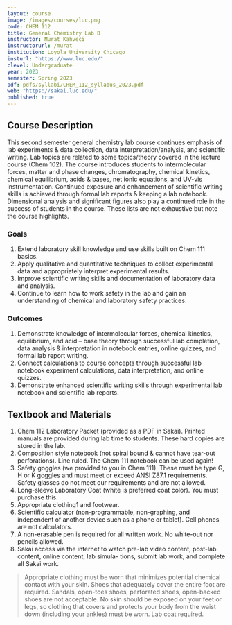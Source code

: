 ```yaml
---
layout: course
image: /images/courses/luc.png
code: CHEM 112
title: General Chemistry Lab B
instructor: Murat Kahveci
instructorurl: /murat
institution: Loyola University Chicago
insturl: "https://www.luc.edu/"
clevel: Undergraduate
year: 2023
semester: Spring 2023
pdf: pdfs/syllabi/CHEM_112_syllabus_2023.pdf
web: "https://sakai.luc.edu/"
published: true
---
```


## Course Description

This second semester general chemistry lab course continues emphasis of lab experiments & data collection, data interpretation/analysis, and scientific writing. Lab topics are related to some topics/theory covered in the lecture course (Chem 102). The course introduces students to intermolecular forces, matter and phase changes, chromatography, chemical kinetics, chemical equilibrium, acids & bases, net ionic equations, and UV-vis instrumentation. Continued exposure and enhancement of scientific writing skills is achieved through formal lab reports & keeping a lab notebook. Dimensional analysis and significant figures also play a continued role in the success of students in the course. These lists are not exhaustive but note the course highlights.

### Goals  

1. Extend laboratory skill knowledge and use skills built on Chem 111 basics.
2. Apply qualitative and quantitative techniques to collect experimental data and appropriately interpret
experimental results.
3. Improve scientific writing skills and documentation of laboratory data and analysis.
4. Continue to learn how to work safety in the lab and gain an understanding of chemical and laboratory
safety practices.

### Outcomes

1. Demonstrate knowledge of intermolecular forces, chemical kinetics, equilibrium, and acid – base theory through successful lab completion, data analysis & interpretation in notebook entries, online quizzes, and formal lab report writing.
2. Connect calculations to course concepts through successful lab notebook experiment calculations, data interpretation, and online quizzes.
3. Demonstrate enhanced scientific writing skills through experimental lab notebook and scientific lab reports.


## Textbook and Materials

1. Chem 112 Laboratory Packet (provided as a PDF in Sakai). Printed manuals are provided during lab time to students. These hard copies are stored in the lab.
2. Composition style notebook (not spiral bound & cannot have tear-out perforations). Line ruled. The Chem 111 notebook can be used again!
3. Safety goggles (we provided to you in Chem 111). These must be type G, H or K goggles and must meet or exceed ANSI Z87.1 requirements. Safety glasses do not meet our requirements and are not allowed.
4. Long-sleeve Laboratory Coat (white is preferred coat color). You must purchase this.
5. Appropriate clothing1 and footwear.
6. Scientific calculator (non-programmable, non-graphing, and independent of another device such as a
phone or tablet). Cell phones are not calculators.
7. A non-erasable pen is required for all written work. No white-out nor pencils allowed.
8. Sakai access via the internet to watch pre-lab video content, post-lab content, online content, lab simula-
tions, submit lab work, and complete all Sakai work.

> Appropriate clothing must be worn that minimizes potential chemical contact with your skin. Shoes that adequately cover the entire foot are required. Sandals, open-toes shoes, perforated shoes, open-backed shoes are not acceptable. No skin should be exposed on your feet or legs, so clothing that covers and protects your body from the waist down (including your ankles) must be worn. Lab coat required.  


